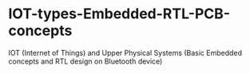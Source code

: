 # IOT-types-Embedded-RTL-PCB-concepts
IOT (Internet of Things) and Upper Physical Systems (Basic Embedded concepts and RTL design on Bluetooth device)

